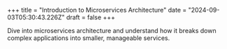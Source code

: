 +++
title = "Introduction to Microservices Architecture"
date = "2024-09-03T05:30:43.226Z"
draft = false
+++

  Dive into microservices architecture and understand how it breaks down complex applications into smaller, manageable services.
        
